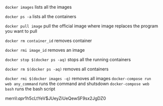 `docker images` lists all the images

`docker ps -a` lists all the containers

`docker pull image` pull the official image where image replaces the program you want to pull



`docker rm container_id` removes container

`docker rmi image_id` removes an image

`docker stop $(docker ps -aq)` stops all the running containers

`docker rm $(docker ps -aq)` removes all containers

`docker rmi $(docker images -q)` removes all images
`docker-compose run web any_command` runs the command and shutsdown
`docker-compose web bash` runs the bash script

merril:$apr1$h5cLtYeV$JUeyZiUeQewSF9sx2JgDZ0